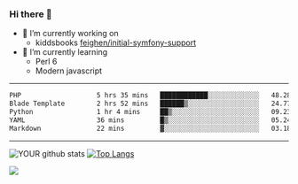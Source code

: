 ### Hi there 👋

- 🔭 I’m currently working on
  - kiddsbooks [feighen/initial-symfony-support](https://github.com/noondaysun/kiddsbooks.com/tree/feighen/initial-symfony-support)
- 🌱 I’m currently learning
  - Perl 6
  - Modern javascript

---
<!--START_SECTION:waka-->

```txt
PHP                   5 hrs 35 mins   ████████████░░░░░░░░░░░░░   48.28 %
Blade Template        2 hrs 52 mins   ██████▒░░░░░░░░░░░░░░░░░░   24.77 %
Python                1 hr 4 mins     ██▒░░░░░░░░░░░░░░░░░░░░░░   09.23 %
YAML                  36 mins         █▒░░░░░░░░░░░░░░░░░░░░░░░   05.24 %
Markdown              22 mins         ▓░░░░░░░░░░░░░░░░░░░░░░░░   03.18 %
```

<!--END_SECTION:waka-->
---
![YOUR github stats](https://github-readme-stats.vercel.app/api?username=noondaysun&show_icons=true&theme=onedark) [![Top Langs](https://github-readme-stats.vercel.app/api/top-langs/?username=noondaysun&layout=compact&theme=onedark)](https://github.com/anuraghazra/github-readme-stats)

[<img src="https://img.shields.io/badge/linkedin-%230077B5.svg?&style=for-the-badge&logo=linkedin&logoColor=white" />](https://www.linkedin.com/in/feighen-oosterbroek-9630a514a/)

<!--
**noondaysun/noondaysun** is a ✨ _special_ ✨ repository because its `README.md` (this file) appears on your GitHub profile.

Here are some ideas to get you started:

- 🔭 I’m currently working on ...
- 🌱 I’m currently learning ...
- 👯 I’m looking to collaborate on ...
- 🤔 I’m looking for help with ...
- 💬 Ask me about ...
- 📫 How to reach me: ...
- 😄 Pronouns: ...
- ⚡ Fun fact: ...
-->
